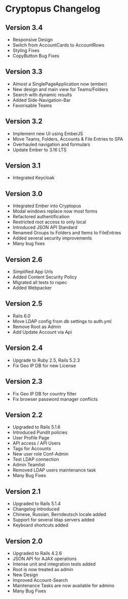 # Cryptopus Changelog

## Version 3.4
- Responsive Design
- Switch from AccountCards to AccountRows
- Styling Fixes
- CopyButton Bug Fixes

## Version 3.3
- Almost a SinglePageApplication now (ember)
- New design and main view for Teams/Folders
- Search with dynamic results
- Added Side-Navigation-Bar
- Favorisable Teams

## Version 3.2

- Implement new UI using EmberJS
- Move Teams, Folders, Accounts & File Entries to SPA
- Overhauled navigation and formulars
- Update Ember to 3.16 LTS

## Version 3.1

- Integrated Keycloak

## Version 3.0

- Integrated Ember into Cryptopus
- Modal windows replace now most forms
- Refactored authentification
- Restricted root access to only local
- Introduced JSON API Standard
- Renamed Groups to Folders and Items to FileEntries
- Added several security improvements
- Many bug fixes

## Version 2.6

- Simplified App Urls
- Added Content Security Policy
- Migrated all tests to rspec
- Added Webpacker

## Version 2.5

- Rails 6.0
- Move LDAP config from db settings to auth.yml
- Remove Root as Admin
- Add Update Account via Api

## Version 2.4

- Upgrade to Ruby 2.5, Rails 5.2.3
- Fix Geo IP DB for new License

## Version 2.3

- Fix Geo IP DB for country filter
- Fix browser password manager conflicts

## Version 2.2

- Upgraded to Rails 5.1.6
- Introduced Pundit policies
- User Profile Page
- API access / API Users
- Tags for Accounts
- New user role Conf-Admin
- Test LDAP connection
- Admin Teamlist
- Removed LDAP users maintenance task
- Many Bug Fixes

## Version 2.1

- Upgraded to Rails 5.1.4
- Changelog introduced
- Chinese, Russian, Berndeutsch locale added
- Support for several ldap servers added
- Keyboard shortcuts added

## Version 2.0

- Upgraded to Rails 4.2.6
- JSON API for AJAX operations
- Intense unit and integration tests added
- Root is now treated as admin
- New Design
- Improved Account-Search
- Maintenance Tasks are now available for admins
- Many Bug Fixes
